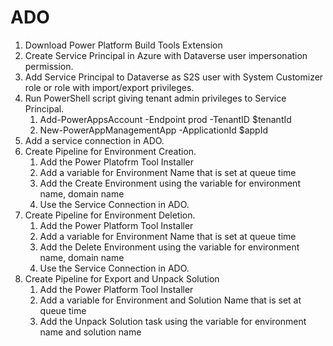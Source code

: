 # ADO
1. Download Power Platform Build Tools Extension
2. Create Service Principal in Azure with Dataverse user impersonation permission.
3. Add Service Principal to Dataverse as S2S user with System Customizer role or role with import/export privileges.
4. Run PowerShell script giving tenant admin privileges to Service Principal.
   1. Add-PowerAppsAccount -Endpoint prod -TenantID $tenantId 
   2. New-PowerAppManagementApp -ApplicationId $appId
5. Add a service connection in ADO.
6. Create Pipeline for Environment Creation.
   1. Add the Power Platofrm Tool Installer
   2. Add a variable for Environment Name that is set at queue time
   3. Add the Create Environment using the variable for environment name, domain name
   4. Use the Service Connection in ADO.
7. Create Pipeline for Environment Deletion.
   1. Add the Power Platform Tool Installer
   2. Add a variable for Environment Name that is set at queue time
   3. Add the Delete Environment using the variable for environment name, domain name
   4. Use the Service Connection in ADO.
8. Create Pipeline for Export and Unpack Solution
   1. Add the Power Platform Tool Installer
   2. Add a variable for Environment and Solution Name that is set at queue time
   3. Add the Unpack Solution task using the variable for environment name and solution name